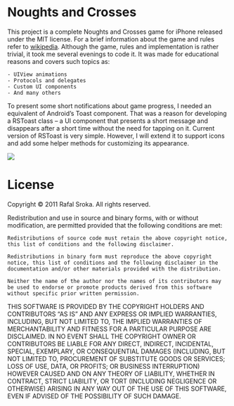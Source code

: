 Noughts and Crosses
=============

This project is a complete Noughts and Crosses game for iPhone released under the MIT license. For a brief information about the game and rules refer to [wikipedia](http://en.wikipedia.org/wiki/Noughts_%26_Crosses). Although the game, rules and implementation is rather trivial, it took me several evenings to code it. It was made for educational reasons and covers such topics as:

    - UIView animations
    - Protocols and delegates
    - Custom UI components
    - And many others

To present some short notifications about game progress, I needed an equivalent of Android’s Toast component. That was a reason for developing a RSToast class – a UI component that presents a short message and disappears after a short time without the need for tapping on it. Current version of RSToast is very simple. However, I will extend it to support icons and add some helper methods for customizing its appearance.

[![](http://dl.dropbox.com/u/7121070/github/Noughts-and-Crosses/t1.png)](http://dl.dropbox.com/u/7121070/github/Noughts-and-Crosses/1.png)

License
=======

Copyright © 2011 Rafal Sroka. All rights reserved.

Redistribution and use in source and binary forms, with or without modification, are permitted provided that the following conditions are met:

    Redistributions of source code must retain the above copyright notice, this list of conditions and the following disclaimer.

    Redistributions in binary form must reproduce the above copyright notice, this list of conditions and the following disclaimer in the documentation and/or other materials provided with the distribution.

    Neither the name of the author nor the names of its contributors may be used to endorse or promote products derived from this software without specific prior written permission.

THIS SOFTWARE IS PROVIDED BY THE COPYRIGHT HOLDERS AND CONTRIBUTORS “AS IS” AND ANY EXPRESS OR IMPLIED WARRANTIES, INCLUDING, BUT NOT LIMITED TO, THE IMPLIED WARRANTIES OF MERCHANTABILITY AND FITNESS FOR A PARTICULAR PURPOSE ARE DISCLAIMED. IN NO EVENT SHALL THE COPYRIGHT OWNER OR CONTRIBUTORS BE LIABLE FOR ANY DIRECT, INDIRECT, INCIDENTAL, SPECIAL, EXEMPLARY, OR CONSEQUENTIAL DAMAGES (INCLUDING, BUT NOT LIMITED TO, PROCUREMENT OF SUBSTITUTE GOODS OR SERVICES; LOSS OF USE, DATA, OR PROFITS; OR BUSINESS INTERRUPTION) HOWEVER CAUSED AND ON ANY THEORY OF LIABILITY, WHETHER IN CONTRACT, STRICT LIABILITY, OR TORT (INCLUDING NEGLIGENCE OR OTHERWISE) ARISING IN ANY WAY OUT OF THE USE OF THIS SOFTWARE, EVEN IF ADVISED OF THE POSSIBILITY OF SUCH DAMAGE.